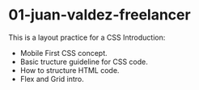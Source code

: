 # 01-juan-valdez-freelancer

This is a layout practice for a CSS Introduction:

- Mobile First CSS concept.
- Basic tructure guideline for CSS code.
- How to structure HTML code.
- Flex and Grid intro.
